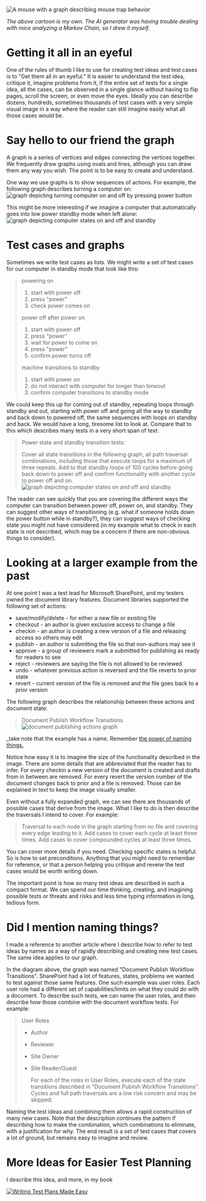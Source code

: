 ![A mouse with a graph describing mouse trap behavior](/assets/mousetrapanalysis.png)

_The above cartoon is my own. The AI generator was having trouble dealing with mice 
analyzing a Markov Chain, so I drew it myself._

Getting it all in an eyeful
===========================
One of the rules of thumb I like to use for creating test ideas and test
cases is to "Get them all in an eyeful." It is easier to understand the
test idea, critique it, imagine problems from it, if the entire set of
tests for a single idea, all the cases, can be observed in a single glance
without having to flip pages, scroll the screen, or even move the eyes. Ideally
you can describe dozens, hundreds, sometimes thousands of test cases
with a very simple visual image in a way where the reader can still imagine
easily what all those cases would be.

Say hello to our friend the graph
===========================
A graph is a series of vertices and edges connecting the vertices together.
We frequently draw graphs using ovals and lines, although you can draw
them any way you wish. The point is to be easy to create and understand.

One way we use graphs is to show sequences of actions. For example, the following
graph describes turning a computer on:
![graph depicting turning computer on and off by pressing power button](/assets/poweronoffgraph.png)

This might be more interesting if we imagine a computer that automatically
goes into low power standby mode when left alone:
![graph depicting computer states on and off and standby](/assets/poweronoffstandbygraph.png)

Test cases and graphs
===========================
Sometimes we write test cases as lists. We might write a set of test cases for our computer in standby mode
that look like this:

>powering on
>1. start with power off
>2. press "power"
>3. check power comes on
>
>power off after power on
>1. start with power off
>2. press "power"
>3. wait for power to come on
>4. press "power"
>5. confirm power turns off
>
>machine transitions to standby
>1. start with power on
>2. do not interact with computer for longer than timeout
>3. confirm computer transitions to standby mode

We could keep this up for coming out of standby, 
repeating loops through standby and out, starting with power off and going 
all the way to standby and back down to powered off, the same sequences with 
loops on standby and back. We would have a long, tiresome list to look at.
Compare that to this which describes many tests in a very short span of text:

>Power state and standby transition tests:
>
>Cover all state transitions in the following graph, all path traversal combinations, 
>including those that execute loops for a maximum of three repeats. Add to that
>standby loops of 100 cycles before going back down to power off and confirm functionality
>with another cycle to power off and on.
>![graph depicting computer states on and off and standby](/assets/poweronoffstandbygraph.png)

The reader can see quickly that you are covering the different ways the computer
can transition between power off, power on, and standby. They can suggest other ways of transitioning
(e.g. what if someone holds down the power button while in standby?), they can suggest ways of
checking state you might not have considered (in my example what to check in each state is not described,
which may be a concern if there are non-obvious things to consider).

Looking at a larger example from the past
===========================
At one point I was a test lead for Microsoft SharePoint, and my testers owned
the document library features. Document libraries supported the following set of
actions:

- save/modify/delete - for either a new file or existing file
- checkout - an author is given exclusive access to change a file
- checkin - an author is creating a new version of a file and releasing access so others may edit
- publish - an author is submitting the file so that non-authors may see it
- approve - a group of reviewers mark a submitted for publishing as ready for readers to see
- reject - reviewers are saying the file is not allowed to be reviewed
- undo - whatever previous action is reversed and the file reverts to prior state
- revert - current version of the file is removed and the file goes back to a prior version

The following graph describes the relationship between these actions and document state:

> Document Publish Workflow Transitions
>![document publishing actions graph](/assets/docpublishworkflow.png)

_take note that the example has a name. Remember <a href="https://waynemroseberry.github.io/2023/10/27/the-power-of-naming-your-test-ideas.html">the power of naming things.</a>

Notice how easy it is to imagine the size of the functionality described in the image.
There are some details that are abbreviated that the reader has to infer. 
For every checkin a new version of the document is created and drafts from in between are removed. 
For every revert the version number of the document changes back to prior and a file is removed.
Those can be explained in text to keep the image visually smaller. 

Even without a fully expanded graph, we can see there are thousands of possible cases 
that derive from the image. What I like to do is then describe the traversals I intend to
cover. For example:

> Traversal to each node in the graph starting from no file and covering every edge leading to it.
> Add cases to cover each cycle at least three times. Add cases to cover compounded cycles at least three times.

You can cover more details if you need. Checking specific states is helpful. So is how to set preconditions. Anything
that you might need to remember for reference, or that a person helping you critique and reveiw
the test cases would be worth writing down.

The important point is how so many test ideas are described in such a compact format. We can spend our
time thinking, creating, and imagining possible tests or threats and risks and less time typing
information in long, tedious form.

Did I mention naming things?
================================
I made a reference to another article where I describe how to refer to test ideas by names
as a way of rapidly describing and creating new test cases. The same idea applies to our graph.

In the diagram above, the graph was named "Document Publish Workflow Transitions". SharePoint had a lot of
features, states, problems we wanted to test against those same features. One such example was user
roles. Each user role had a different set of capabilities/limits on what they could do with a document.
To describe such tests, we can name the user roles, and then describe how those combine with the
document workflow tests. For example:

> User Roles
> - Author
> - Reviewer
> - Site Owner
> - Site Reader/Guest
>
>   For each of the roles in User Roles, execute each of the state transitions described in "Document Publish Workflow Transitions".
>   Cycles and full path traversals are a low risk concern and may be skipped.

Naming the test ideas and combining them allows a rapid construction of many new cases. Note that the description
continues the pattern if describing how to make the combination, which combinations to eliminate, with a justification for
why. The end result is a set of test cases that covers a lot of ground, but remains easy to imagine and review.

More Ideas for Easier Test Planning
===================
I describe this idea, and more, in my book

<a href="https://www.amazon.com/Writing-Test-Plans-Made-Easy/dp/1478333693">![Writing Test Plans Made Easy](/assets/writingtestplanscover.jpg)</a> 
